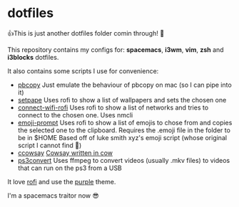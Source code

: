 # dotfiles
:+1:This is just another dotfiles folder comin through! :thinking:

This repository contains my configs for: **spacemacs**, **i3wm**, **vim**, **zsh** and **i3blocks** dotfiles.

It also contains some scripts I use for convenience: 
 * [pbcopy](scripts/pbcopy) Just emulate the behaviour of pbcopy on mac (so I can pipe into it)
 * [setpape](scripts/setpape) Uses rofi to show a list of wallpapers and sets the chosen one
 * [connect-wifi-rofi](scripts/connect-wifi-rofi) Uses rofi to show a list of networks and tries to connect to the chosen one. 
 Uses nmcli
 * [emoji-prompt](scripts/emoji-prompt) Uses rofi to show a list of emojis to chose from and copies the selected one to the clipboard. Requires the .emoji file in the folder to be in $HOME
 Based off of luke smith xyz's emoji script (whose original script I cannot find :thinking:) 
 * [ccowsay](scripts/ccowsay) [Cowsay written in cow](https://github.com/SinaKhalili/cowsay-but-in-cow)
 * [ps3convert](scripts/ps3convert) Uses ffmpeg to convert videos (usually .mkv files) to videos that can run on the ps3 from a USB

It love [rofi](https://github.com/davatorium/rofi) and use the [purple](https://github.com/davatorium/rofi/blob/next/themes/purple.rasi) theme. 

I'm a spacemacs traitor now :sunglasses: 
